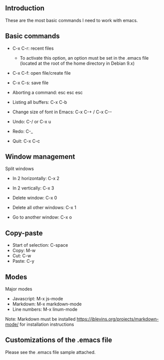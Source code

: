 ## Introduction

These are the most basic commands I need to work with emacs.

## Basic commands

  * C-x C-r: recent files
	* To activate this option, an option must be set in the .emacs file (located at the root of the home directory in Debian 9.x)
  * C-x C-f: open file/create file
  * C-x C-s: save file

  * Aborting a command: esc esc esc
  * Listing all buffers: C-x C-b
  * Change size of font in Emacs: C-x C-+ / C-x C--
  
  * Undo: C-/ or C-x u
  * Redo: C-_

  * Quit: C-x C-c

## Window management

Split windows

  * In 2 horizontally: C-x 2
  * In 2 vertically: C-x 3

  * Delete window: C-x 0
  * Delete all other windows: C-x 1

  * Go to another window: C-x o

## Copy-paste

  * Start of selection: C-space
  * Copy: M-w
  * Cut: C-w
  * Paste: C-y

## Modes

Major modes

  * Javascript: M-x js-mode
  * Markdown: M-x markdown-mode
  * Line numbers: M-x linum-mode

Note: Markdown must be installed
https://jblevins.org/projects/markdown-mode/ for installation instructions

## Customizations of the .emacs file

Please see the .emacs file sample attached.

